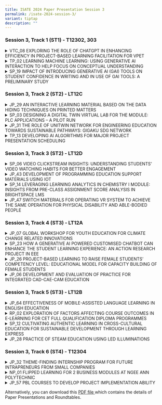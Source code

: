 ```yaml
---
title: ISATE 2024 Paper Presentation Session 3
permalink: /isate-2024-session-3/
variant: tiptap
description: ""
---
```

<h3>Session 3, Track 1 (ST1) - T12302, 303</h3>
<div data-type="detailGroup" class="isomer-accordion isomer-accordion-white">
<details class="isomer-details">
<summary>VTC_08 EXPLORING THE ROLE OF CHATGPT IN ENHANCING EFFICIENCY IN PROJECT-BASED
LEARNING FACILITATION FOR VPET</summary>
<div data-type="detailsContent" class="isomer-details-content">
<p>Y.H. Kwok<sup>*,a</sup>, K.P.A. Wong<sup>**,b</sup> and F. Ko<sup>***,a</sup>
</p>
<p><sup>a</sup>Hong Kong Institute of Information Technology, Hong Kong</p>
<p><sup>b</sup>Centre for Learning and Teaching, Vocational Training Council,
Hong Kong</p>
<p><sup>*</sup><a href="mailto:kwokyuho@vtc.edu.hk" rel="noopener noreferrer nofollow" target="_blank">kwokyuho@vtc.edu.hk</a>, <sup>**</sup>
<a href="mailto:alexander.aw@vtc.edu.hk" rel="noopener noreferrer nofollow" target="_blank">alexander.aw@vtc.edu.hk</a>, <sup>***</sup><a href="mailto:friedako@vtc.edu.hk" rel="noopener noreferrer nofollow" target="_blank">friedako@vtc.edu.hk</a>
</p>
<p>Abstract</p>
<p>The Hong Kong Institute of Information Technology (HKIIT) has taken a
leading position in the rapidly changing Vocational and Professional Education
and Training (VPET) field by incorporating the cutting-edge conversational
AI into its Project-Based Learning (PBL) curriculum for students studying
software engineering. This study examines the prospective advantages and
difficulties of integrating ChatGPT to enhance problem-based learning facilitation
and assesses critically the precision and quality of its contributions
to diverse PBL roles.</p>
<p>ChatGPT's conversational attributes and capacity to imitate human interactions
apparently make it suitable for undertakings such as scenario conception,
facilitating discussions, responding to students' enquiries and offering
personalised advice to students. Its prompt feedback and information handling
abilities apparently can considerably diminish administrative burdens for
instructors, freeing up time for engaging with students, evaluating learning
outcomes and assessing student actual competencies.</p>
<p>However, incorporating ChatGPT also presents various challenges. Issues
emerge regarding liability in incidents of incorrect AI-generated information
and the actual accuracy of AI-generated result. In a learning environment
that relies seriously on the reliable information and guidance, ensuring
the trustworthiness of ChatGPT's output is crucial. This paper emphasises
the need for a balanced way to incorporating AI into teaching and learning.
As VPET continues adapts to technological progressions, technologies like
ChatGPT will apparently play a significant part in shaping the future of
learning. However, it is vital to address the difficulties connected with
their use to guarantee the quality and sincerity of the educational experience.</p>
<p></p>
</div>
</details>
<details class="isomer-details">
<summary>TP_02 LEARNING MACHINE LEARNING: USING GENERATIVE AI INTERACTION TO HELP
FOCUS ON CONCEPTUAL UNDERSTANDING</summary>
<div data-type="detailsContent" class="isomer-details-content">
<p>R.Q. Goh</p>
<p>Temasek Polytechnic, School of Informatics &amp; IT, Big Data &amp; Analytics,
Singapore</p>
<p><a href="mailto:Goh_Rui_Quan@tp.edu.sg" rel="noopener noreferrer nofollow" target="_blank">Goh_Rui_Quan@tp.edu.sg</a>
</p>
<p>Abstract</p>
<p>Generative Artificial Intelligence (GAI) is changing the skills needed
in Data Science and education. This study looks at how GAI tools, like
ChatGPT and Codeium, can help students in a module that teaches machine
learning and applies it in decision-making. Initially, the module was too
challenging due to its heavy cognitive load, as indicated by feedback from
the 2021/2022 and 2022/2023 academic years. By using Codeium, programming
became easier and more intuitive, helping students understand complex ideas
better. ChatGPT offered personalized and interactive support. Feedback
from the 2023/2024 academic year showed higher student satisfaction. This
study shows that GAI tools can make learning easier and could be used to
teach other complex skills, reducing difficulty and improving student skills
for the future.</p>
<p></p>
</div>
</details>
<details class="isomer-details">
<summary>SP_19 IMPACT OF INTRODUCING GENERATIVE AI (GAI) TOOLS ON STUDENT CONFIDENCE
IN WRITING AND IN USE OF GAI TOOLS: A PRELIMINARY STUDY</summary>
<div data-type="detailsContent" class="isomer-details-content">
<p>F.M. Tham<sup>*</sup>, B.G.Y. Lee and T.K. Chettiar</p>
<p>Singapore Polytechnic/School of Life Skills and Communication, Academic
Staff, Singapore</p>
<p><sup>*</sup><a href="mailto:tham_foong_meng@sp.edu.sg" rel="noopener noreferrer nofollow" target="_blank">tham_foong_meng@sp.edu.sg</a>
</p>
<p>Abstract</p>
<p></p>
<p>Many students often express their dislike for writing and their perceived
lack of skill in it. Given that research has suggested a link between self-efficacy
and writing performance, we explored the potential of incorporating generative
AI (GAI) tools into a writing module at Singapore Polytechnic. This study
investigates the impact of introducing GAI tools on self-reported confidence
levels in writing and in use of GAI tools (UGAIT) for writing. In our study,
we introduced information on GAI, common AI writing tools, and benefits
and limitations of using GAI into existing teaching and learning materials
for the term-long Effective Writing for the Workplace (EWW) module. Participants
completed surveys at the start and end of the 6-week long module to assess
changes in self-reported confidence levels. We collected information on
students’ prior usage and perception of the usefulness of GAI tools in
writing assignments, and their confidence levels in writing in English
and in UGAIT to support their writing. Analysis of the data collected from
170 participants using the Wilcoxon signed rank test showed statistically
significant changes in self-reported confidence levels. The survey data
indicated increases in self-reported confidence levels in both UGAIT (40%)
and writing (36%). However, a minority of students reported decreased confidence
levels in both areas. Students who reported lower confidence in UGAIT expressed
distrust in GAI tools due to their current shortcomings and their own inadequate
AI literacy levels. Those who reported lower confidence in writing mostly
cited poor English grammar proficiency. Although applying the Spearman
rank correlation test did not show a statistically significant positive
association between UGAIT and writing confidence levels, our preliminary
study provides evidence of the potential benefits of incorporating GAI
tools into a writing module. In addition, our findings and further research
done in the process of doing the study, point to a need to provide more
structured guidance in the EWW module to improve student literacy levels
in UGAIT so our students can engage effectively and ethically with GAI
in a rapidly evolving world powered by large language models (LLM).</p>
<p></p>
</div>
</details>
</div>
<p></p>
<h3>Session 3, Track 2 (ST2) - LT12C</h3>
<div data-type="detailGroup" class="isomer-accordion isomer-accordion-white">
<details class="isomer-details">
<summary>JP_29 AN INTERACTIVE LEARNING MATERIAL BASED ON THE DATA HIDING TECHNIQUES
ON PRINTED MATTERS</summary>
<div data-type="detailsContent" class="isomer-details-content">
<p>Tetsuya Kojima<sup>*,a</sup>, Run Kawada<sup>b</sup> and Shinya Suzuki<sup>c</sup>
</p>
<p><sup>a</sup>Department of Computer Science, National Institute of Technology,
Tokyo College,</p>
<p>Hachioji, Japan</p>
<p><sup>b</sup>teamLab Inc., Tokyo, Japan</p>
<p><sup>c</sup>Department of Liberal Arts, National Institute of Technology,
Tokyo College, Hachioji, Japan</p>
<p><sup>*</sup><a href="mailto:kojt@tokyo-ct.ac.jp" rel="noopener noreferrer nofollow" target="_blank">kojt@tokyo-ct.ac.jp</a>
</p>
<p>Abstract</p>
<p></p>
<p>Data hiding is a technology to embed secret messages to digital objects
without being recognized by human recognition systems. It includes digital
watermarking for copyright protection and digital fingerprinting to avoid
illegal copies or distributions of digital media as well as steganography
as a means of covert communications. The objects conveying the secret messages
are called “stego objects” while the original objects without carrying
any secret messages are called “cover objects.” In this study, we are only
concerned with data hiding schemes for printed matters. Specifically, we
develop applications to embed and extract secret messages from the digital
photographs or figures printed on the paper documents. We assume that the
embedded messages are URLs for digital learning materials on the web such
as audio files, videos as well as 3D models such as Sketchfab. Teachers
can embed such URLs into the digital files of figures or photographs on
their PCs with the developed embedding application. They can print learning
materials including these stego images conveying the embedded URLs and
distribute them to students. When students take a photo printed on the
distributed learning material by the developed extracting application installed
on digital devices, the embedded URLs will be automatically extracted and
the digital learning materials will be shown on the browser. In general,
the quality of the images printed on papers are deteriorated from that
of the original digital ones. It is difficult to extract the embedded messages
successfully from such deteriorated stego images. In the applications developed
in this study, we apply a data hiding scheme based on spatial synchronizations,
multiple embedding into middle frequency bands of the images as well as
error detecting codes. It has been shown that the developed application
can extract the embedded URLs with almost no errors, and we can operate
Sketchfab soon after we take the printed photos.</p>
<p></p>
</div>
</details>
<details class="isomer-details">
<summary>SP_03 DESIGNING A DIGITAL TWIN VIRTUAL LAB FOR THE MODULE: PLC APPLICATIONS
– A PILOT RUN</summary>
<div data-type="detailsContent" class="isomer-details-content">
<p>Dr Chia Chew Lin<sup>*</sup> and Rick Chua</p>
<p>Singapore Polytechnic, School of Electrical &amp; Electronics Engineering,
Singapore</p>
<p><sup>*</sup><a href="mailto:chia_chew_lin@sp.edu.sg" rel="noopener noreferrer nofollow" target="_blank">chia_chew_lin@sp.edu.sg</a>
</p>
<p>Abstract</p>
<p>This paper discusses implementing a Digital Twin (DT) virtual model to
simulate scenarios impractical to recreate physically for the module ET0917:
PLC Applications in the School of Electrical &amp; Electronics Engineering
(SEEE). However, integrating DT into the lab involves numerous steps potentially
leading to cognitive overload for the students. To foster sustainable learning,
the lab activity design combines Self-Determination Theory (SDT) and Cognitive
Load Theory (CLT) to address both the motivational and cognitive aspects
so that students are not only motivated to learn but also have the cognitive
resources to do so effectively.</p>
<p>A mixed-methods approach including diverging stacked bar charts, sentiment
analysis of student comments, focus group discussions, and teaching staff
feedback was used to evaluate DT lab’s effectiveness. Data from 96 out
of 103 students and all four teaching staff over one semester indicate
positive reception. Both teaching staff and students reported there were
improved visualization and enhance learning experiences with the DT model.</p>
<p>The paper then suggests addressing the challenges and future research
to enhance learning for sustainability, including an extended activity
with a future carpark scenario. Engaging in such activities can help students
anticipate how changes in problem and parameters affect system behaviour,
fostering anticipatory competency, a key sustainability identified by UNESCO.</p>
<p></p>
</div>
</details>
<details class="isomer-details">
<summary>JP_31 THE ROLE OF UNITWIN NETWORK FOR ENGINEERING EDUCATION TOWARDS SUSTAINABLE
PATHWAYS: GIGAKU SDG NETWORK</summary>
<div data-type="detailsContent" class="isomer-details-content">
<p>M. Katsumi<sup>*,a</sup>, O. Takahashi<sup>b</sup>
</p>
<p><sup>a</sup>Institute for International Industry-Academia Collaboration,</p>
<p>Nagaoka University of Technology, Nagaoka, Japan</p>
<p><sup>b</sup>Department of Civil and Environmental Engineering, Nagaoka
University of Technology, Nagaoka, Japan</p>
<p><sup>*</sup><a href="mailto:mkatsumi@jcom.nagaokaut.ac.jp" rel="noopener noreferrer nofollow" target="_blank">mkatsumi@jcom.nagaokaut.ac.jp</a>
</p>
<p>Abstract</p>
<p>Nagaoka University of Technology (NUT) was established in 1976 as a leading
school for engineering studies. NUT was founded on a new idea called “GIGAKU
(Science of Technology).” This concept helps us find practical solutions
and sparks new ideas for the future. GIGAKU, related to STEM education,
uses a wide range of knowledge from science and engineering, management,
safety, information technology, and life sciences to come up with practical
solutions and innovations. NUT is one of the few universities in Japan
and abroad to have both a UNESCO Chair and a UNITWIN Network. The UNITWIN/UNESCO
Chairs Programme, established in 1992, aims to promote international cooperation
between universities, share knowledge, and encourage collaborative work.
Currently, there are around 950 UNESCO Chairs and 45 UNITWIN Networks across
120 countries and NUT has been established “UNESCO Chair on Engineering
Education for Sustainable Development (GIGAKU SDG Institute)” and “UNITWIN
Network for Engineering Education towards Sustainable Pathways (GIGAKU
SDG Network). GIGAKU SDG Network aims to be a place for making engineering
education better and more helpful in　achieving the Sustainable Development
Goals (SDGs). This network is made up of 10 institutions from six　countries
(India, Mexico, Mongolia, Spain, Viet Nam, and Japan) and an observer company
from Thailand.　All members share the four Credos of the Network (Work integrated
learning, Early start and recurring　opportunity, Sustainable Development
Goals, and Evaluation by industry and society). Network members work together
to cultivate innovative engineers who have the practical skills needed
by their countries for　sustainable development. This is done through working
together on research, planning conferences together, and exchange programs
for students, staff, and faculty, among other things.</p>
<p>Network members have reached out to local communities, like high schools,
by making online educational materials in six languages (English, Japanese,
Spanish, Mongolian, Vietnamese, Thai) available on the website. Currently,
they are working on a multilingual textbook about engineering ethics. These
materials are used both inside and outside the network to help people worldwide
learn about practical engineering education more easily.</p>
<p>In the presentation, we will introduce the clear objective of the GIGAKU
SDG Network, along with examples of efforts to spread practical engineering
education/knowledge worldwide.</p>
<p></p>
</div>
</details>
<details class="isomer-details">
<summary>TP_13 DEVELOPING AI ALGORITHMS FOR MAJOR PROJECT PRESENTATION SCHEDULING</summary>
<div data-type="detailsContent" class="isomer-details-content">
<p>L. William</p>
<p>School of Informatics &amp; IT, Temasek Polytechnic, Singapore</p>
<p><a href="mailto:lwilliam@tp.edu.sg" rel="noopener noreferrer nofollow" target="_blank">lwilliam@tp.edu.sg</a>
</p>
<p>Abstract</p>
<p>Temasek Polytechnic's Major Project is a Year 3 subject requiring students
to apply diploma-related skills in a real-world context. The course, worth
10 Credit Units, culminates in presentations to lecturers after 10 weeks.
Manual scheduling of these presentations is time-consuming and leaves students
limited preparation time. To address this, an automated scheduling system
using Artificial Intelligence (AI) algorithms is proposed. The problem
is approached as a timetabling issue, considering hard (critical) and soft
(non-critical) constraints. Two AI algorithms, greedy algorithm and simulated
annealing (SA) were explored to solve this scheduling problem. Preliminary
experiments using a mock dataset showed that the SA algorithm successfully
accommodates all hard constraints and produces a higher-quality schedule.
Based on these results, the SA algorithm has been selected for implementation
in the automated scheduling system.</p>
<p></p>
</div>
</details>
</div>
<p></p>
<h3>Session 3, Track 3 (ST2) - LT12D</h3>
<div data-type="detailGroup" class="isomer-accordion isomer-accordion-white">
<details class="isomer-details">
<summary>SP_06 VIDEO CLICKSTREAM INSIGHTS: UNDERSTANDING STUDENTS' VIDEO WATCHING
HABITS FOR BETTER ENGAGEMENT</summary>
<div data-type="detailsContent" class="isomer-details-content">
<p>Say Beng, Lai<sup>*,a</sup>, Li Cheong, Chin<sup>a</sup>, Nam Chew, Chua<sup>a</sup>,
Alvin, Ng<sup>a</sup> and Charlotte, Poh<sup>a</sup>
</p>
<p><sup>a</sup>Singapore Polytechnic, School of Mathematics and Science,
Singapore, Singapore</p>
<p><sup>*</sup><a href="mailto:Lai_Say_Beng@sp.edu.sg" rel="noopener noreferrer nofollow" target="_blank">Lai_Say_Beng@sp.edu.sg</a>
</p>
<p>Abstract</p>
<p></p>
<p>In Singapore Polytechnic (SP), our modules have become fully flipped.
Students in the flipped classroom view online lecture videos asynchronously
in our learning management system Brightspace (BS) as part of their pre-class
homework. Currently in BS, lecturers can only see if students have clicked
on the link to watch these assigned videos, but not the behaviour of the
students’ video viewing patterns. As lecturers, it is crucial to know our
students’ video watching habits so that we can identify their learning
needs before going to class. Therefore, in the School of Mathematics and
Science (MS), we embarked on a project to study this.</p>
<p>In this paper, we will share with you our insights in using video clickstream
data from an online system called LearningANTS for better classroom engagement.
This study was conducted in AY2023/24 S2 for the Engineering Mathematics
II module taken by approximately 840 students. During this semester, students
watched 3 weeks of lecture videos from LearningANTS where their various
click actions were being captured by the system. From the various reporting
charts in LearningANTS, lecturers were able to ascertain the percentage
of videos viewed by students and monitor when and how students played,
rewound, fast-forwarded and paused the videos as they watched the online
lessons.</p>
<p>Our findings from this study were gathered from data captured in the system
and feedback solicited through surveys from students and lecturers. Clustering
of the data with students’ assessment results enabled lecturers to better
understand video viewing behaviour based on the capabilities of students.
Feedback from student surveys helped lecturers better understand why students
rewound, fast-forwarded and paused the videos. The collective views from
lecturer surveys were generally positive. Although most lecturers agreed
that the insights gathered from the dashboard in the system can help improve
students’ learning, there is a need for better support in translating these
insights to classroom intervention strategies. As SP plans to roll out
video content management system in our modules, we can leverage our findings
to guide future deployment.</p>
<p></p>
</div>
</details>
<details class="isomer-details">
<summary>JP_43 DEVELOPMENT OF PROGRAMMING EDUCATION SUPPORT MATERIALS USING IOT</summary>
<div data-type="detailsContent" class="isomer-details-content">
<p>Y. Bando<sup>*,a</sup> and A. Mizumoto<sup>b</sup>
</p>
<p><sup>a</sup>National Institute of Technology, Kure college, Kure, Japan</p>
<p><sup>b</sup>JFE Plant Engineering Co., Ltd, Kurashiki, Japan</p>
<p><sup>*</sup><a href="mailto:bando@kure-nct.ac.jp" rel="noopener noreferrer nofollow" target="_blank">bando@kure-nct.ac.jp</a>
</p>
<p>Abstract</p>
<p>In Japan, from the 2020 school year, programming education in elementary
schools has become compulsory. The Ministry of Education, Culture, Sports,
Science and Technology (MEXT) has proposed the "GIGA School Concept," which
has led to the rapid construction of ICT environments at each educational
institution, resulting in the steady introduction of programming education
and a wealth of examples. On the other hand, the current situation is that
programming education has not yet taken root due to the fact that there
are educational institutions with inadequate ICT environment facilities
and teachers who are concerned about how to conduct classes. Therefore,
we attempted to develop IoT-based programming education support materials
that are easy to use for both children and teachers, and that are also
easy to introduce in terms of environmental facilities. We developed a
teaching material to support programming education by applying IoT technology.
By creating 3D programming blocks with ‘Basic programing source code’ and
combining them to construct a program, and by transmitting the information
of the assembled programming blocks to the robot side, the robot equipped
with a microcontroller can operate according to the assembled blocks, and
the results of the program execution can be fed back to the robot side.
Specifically, the basic operation of the robot is assigned to each block,
and an operation program is constructed as a combination of basic operations
from the array information of each block read by the master block. The
created program is transferred to the robot by Bluetooth wireless communication,
and the robot actually performs the operation defined by the array of blocks.
This system is designed to allow you to enjoy trial and error by actually
moving your hands to assemble the blocks. The purpose of this system is
to improve the learning efficiency by providing feedback to the robot.</p>
<p></p>
</div>
</details>
<details class="isomer-details">
<summary>SP_14 LEVERAGING LEARNING ANALYTICS IN CHEMISTRY I MODULE: INSIGHTS FROM
PRE-CLASS ASSIGNMENT SCORE ANALYSIS IN BRIGHTSPACE LMS</summary>
<div data-type="detailsContent" class="isomer-details-content">
<p>T.W. Tan<sup>*</sup>, C.H. Chan and X.K. Wee</p>
<p>School of Chemical &amp; Life Sciences, Singapore Polytechnic, Singapore</p>
<p><sup>*</sup><a href="mailto:tan_tiong_wei@sp.edu.sg" rel="noopener noreferrer nofollow" target="_blank">tan_tiong_wei@sp.edu.sg</a>
</p>
<p>Abstract</p>
<p>The integration of learning analytics in flipped classroom involves gathering
and analysing data on student engagement, performance and learning behaviours
from both pre-class and in-class activities. The use of data, whether it
is explanatory or through predictive models, is to gain insights to improve
student learning outcomes (Pam, A et al, 2016). This study explores the
utilisation of learning analytics within the Brightspace Learning Management
System (LMS) for Chemistry I module, where students engage with diverse
resources and activities, including asynchronous lectures, assignments,
quizzes and surveys. Analysis of data is facilitated by the Quiz Dashboard
with a specific focus on investigating the impact of students’ pre-class
assignment score on mid-semester test (MST), examination and their overall
module marks. The purpose is to gain insights into how students’ interaction
with their pre-class assignments will allow faculty to determine learners’
motivation and predict their examination and overall module performance.
Our results showed that there is a significant positive correlation between
the total pre-class assignment score and the examination marks, r (515)
= .68, p &lt; .05. There is also a strong positive correlation between
the total pre-class assignment score and the final module marks and the
relationship is also statistically significant, r (515) = .73, p &lt; .05.
Our analysis also showed that students in the higher pre-class assignment
percentage ranges have a higher percentage of learners passing the MST
and the examination. The results are encouraging as it validated the use
of data from pre-class assignment score in Brightspace as ALeRT to help
students improve on their chemistry. The data can also be used to predict
at-risk students early so that faculty can provide targeted interventions
through differentiated activities or supplementary classes to support their
learning journey. This approach aligns with the broader goal of leveraging
technology and data to optimise students’ learning and allow faculty members
to create a more inclusive and effective learning environment in chemistry
education.</p>
<p></p>
</div>
</details>
<details class="isomer-details">
<summary>JP_47 SWITCH MATERIALS FOR OPERATING VR SYSTEM TO ACHIEVE THE SAME OPERATION
FOR PHYSICAL DISABILITY AND ABLE-BODIED PEOPLE</summary>
<div data-type="detailsContent" class="isomer-details-content">
<p>K. Kageyama<sup>*,a</sup>, K. Suehisa<sup>b</sup>, K. Mori<sup>a</sup>,
Y. Tange<sup>a</sup> and T. Dode<sup>c</sup>
</p>
<p><sup>a</sup>National Institute of Technology, Maizuru College</p>
<p><sup>b</sup>Faculty of Advanced Engineering, National Institute of Technology,
Maizuru College</p>
<p><sup>c</sup>Kyoto Prefectural Special Support School in Yosanoumi</p>
<p><sup>*</sup><a href="mailto:k.kageyama@maizuru-ct.ac.jp" rel="noopener noreferrer nofollow" target="_blank">k.kageyama@maizuru-ct.ac.jp</a>
</p>
<p>Abstract</p>
<p>Delivery classes have been conducting delivery classes for teachers at
Kyoto Prefectural Special Support School. The content of the classes consists
of switch teaching devices, which are often requested by teachers at special-needs
schools. With the recent introduction of mandatory programming education,
there has been a demand for assistive products related to programming knowledge.
One such request originated from a teacher at a special-needs school for
children with physical disabilities, who said, “I want to use virtual reality
to realize things that cannot be done in the real world.” This can be challenging
for people with disabilities. Therefore, in this study, we propose switch
assistive technology that enables people with severe disabilities to operate
virtual reality (VR) in the same way as those without disabilities. We
developed a controller that enables physically impaired people to operate
VR. This controller consists of switches that are typically used by people
with a physical handicap. This switch can be used to switch the user's
viewpoint in the VR environment. We confirmed that a person with a physical
handicap can operate the VR in the same way as a person without a physical
handicap.</p>
<p></p>
</div>
</details>
</div>
<p></p>
<p></p>
<h3>Session 3, Track 4 (ST3) - LT12A</h3>
<div data-type="detailGroup" class="isomer-accordion isomer-accordion-white">
<details class="isomer-details">
<summary>JP_07 GLOBAL WORKSHOP FOR YOUTH EDUCATION FOR CLIMATE CHANGE RELATED INNOVATIONS</summary>
<div data-type="detailsContent" class="isomer-details-content">
<p>Y. Ghezelloo<sup>*,a</sup>, S. Fujiwara<sup>b</sup> and Y. Mizuno<sup>c</sup>
</p>
<p><sup>a</sup>National Institution of Technology /Architecture, Assistant
Professor, Akashi, Japan</p>
<p><sup>b</sup>National Institution of Technology/ Senior Director, Headquarters,
Tokyo, Japan</p>
<p><sup>c</sup>National Institution of Technology /Global Education Centre,
Director, Akashi, Japan</p>
<p><sup>*</sup><a href="mailto:y.ghezelloo@akashi.ac.jp" rel="noopener noreferrer nofollow" target="_blank">y.ghezelloo@akashi.ac.jp</a>
</p>
<p>Abstract</p>
<p>This paper reviews the process, products and outcomes of the Kosen Global
Camp implemented by National Institute of Technology, Akashi college in
September 2023 under Sakura Science Grant. This 10- day program invited
international college students as well as globally experienced lecturers
and provided a series of active learning and problem-based workshops on
disaster science, climate change preparedness, climate-related disaster
innovation, and engineering design. The aim was to devise the youth in
inclusive understanding of climate change related disaster risks and encourage
their innovative and critical thinking through multicultural and multi-discipline
to prepare and respond to future risks. Throughout Kosen Global Camp, students
at college of technologies from Japan, Taiwan, Indonesia, Malaysia, and
Mongolia, gathered in Akashi College of Technology and developed their
ideas as to face climate-related disasters as innovative product prototypes.
Participants were given lectures on basics of natural hazards and climate-related
disasters, practiced different risk scenarios as the survivors as well
as preparedness innovators. In addition, students were assigned to 6 multicultural
groups of international students to introduce and establish a deep understanding
of the natural hazards in their home countries for other members and discuss
the challenges of climate change in each background. The members then worked
along the engineering design lectures, captured a global discussion and
way of thinking regarding the issues of climate change and developed their
very own creative prototype of products. At the end, each group presented
their prototype for the participants and the lecturers and were awarded
a certificate of completion. We believe that these types of youth innovative
and active education followed by problem-based learning techniques will
enhance next generations understanding and familiarity with the basics
of climate change related disaster. In addition, the participants can develop
a better understanding of their role and ability as contributors to mitigate
the risks and damages more globally in the future.</p>
<p></p>
</div>
</details>
<details class="isomer-details">
<summary>SP_23 HOW A GENERATIVE AI POWERED CUSTOMISED CHATBOT CAN ENHANCE THE STUDENT
LEARNING EXPERIENCE: AN ACTION RESEARCH PROJECT IN EEE</summary>
<div data-type="detailsContent" class="isomer-details-content">
<p>Phyoe Kyaw Kyaw<sup>*a</sup>, Lim Joo Ghee<sup>a</sup>, Mark Wan Chi Ming<sup>a</sup> and
Chong Siew Kee<sup>b</sup>
</p>
<p><sup>a</sup>School of Electrical &amp; Electronic Engineering, Singapore
Polytechnic, Singapore</p>
<p><sup>b</sup>Department of Academic Quality &amp; Resources, Singapore
Polytechnic, Singapore</p>
<p><sup>*</sup><a href="mailto:phyoe_kyaw_kyaw@sp.edu.sg" rel="noopener noreferrer nofollow" target="_blank">phyoe_kyaw_kyaw@sp.edu.sg</a>
</p>
<p>Abstract</p>
<p>This paper documents an innovation in which a customized learning assistant
chatbot, built upon the Generative Pre-trained Transformers (GPT), a Generative
Artificial Intelligence (AI) Large Language Model (LLM), was employed as
a virtual tutor to supplement the student learning experience in a data-enabled
flipped learning (DEFL) classroom module. The research sought to explore,
analyse, and evaluate how students experienced this technology, what could
be learned to enhance different aspects of the learning process, and the
challenges this may pose for future practice and research. The pedagogic
approach was guided by an evidence-based teaching framework in which the
design and facilitation of learning draws on validated knowledge on how
students learn best and what teaching methods are most effective and efficient.
In the chatbot, students were provided with clear learning outcomes, instructional
content that focused on the key subject concepts essential to building
understanding, and focused question prompts to initiate their critical
thinking. They were then encouraged to use their own initiative in experimenting
with this AI technology. The methodology involved data collection from
146 first-year students across eight classes in two Digital Electronics
modules, focus group interviews with a sample of 10 students, and reflective
practices from three teaching faculty. The research yielded positive results,
especially on the usefulness of the virtual learning assistant chatbot
pre-trained on the module content. It significantly enhanced students'
understanding by providing rapid and accurate feedback. It was also deemed
effective for supporting various learning tasks, such as answering questions,
offering explanations, and generating insights. By understanding students’
perceptions, based on their learning experiences with the chatbot, faculty
can create instructional strategies to enhance the quality of their teaching
practices. This also offers the potential for greater differentiation and
personalization of instruction, which is a highly desirable educational
aim.</p>
<p></p>
</div>
</details>
<details class="isomer-details">
<summary>JP_26 PROJECT-BASED LEARNING TO RAISE FEMALE STUDENTS’ COMPETENCY LEVEL:
EDUCATIONAL MODEL FOR CAPACITY BUILDING OF FEMALE STUDENTS</summary>
<div data-type="detailsContent" class="isomer-details-content">
<p>Yuko Kamochi<sup>*,a</sup>, Kazunari Matsuno<sup>a</sup>
</p>
<p><sup>a</sup>National Institute of Technology(KOSEN), Kure College, Kure,
Hiroshima, Japan</p>
<p><sup>*</sup><a href="mailto:kamochi@kure-nct.ac.jp" rel="noopener noreferrer nofollow" target="_blank">kamochi@kure-nct.ac.jp</a>
</p>
<p>Abstract</p>
<p></p>
<p>The National Institute of Technology (KOSEN), Kure College (KC) which
was opened in 1964, will celebrate its 60th anniversary in 2024. The growing
social demand for female participation in the engineering field led KC
to establish Gender Equality Promotion Office in 2013. Since then, a female
student public relations group has operated as a subordinate organization
of the Gender Equality Promotion Office, aiming to promote diversity within
KC. In 2015, the group changed its name to MECA Girls Training Project,
with “MECA” representing Mechanical, Electrical, Information Science, Civil
and Architectural Engineering. This project has been ongoing, designing
various science and engineering-related workshops and promotional events.
Its goal is to help junior high school students choose scientific fields
as their career paths and to raise awareness of KOSEN as one of the viable
options. As a result of these efforts, the average percentage of female
students in admission, which was about 15 % before the inception of MECA
Girls Training Project, has significantly increased to an average of 24
% between 2015 and 2024. As of the year 2024, it has reached its highest
point at 32 %, surpassing the mid-term target for KOSEN female enrollment
by two points. The present study focuses on the process of building campus
organizations and educational program to enhance the competency level of
female students. Furthermore, we will look at how the project-based course,
“Incubation Work,” which started in 2015 for all grades and in all departments
in KC, has influenced the deepening of the project themes female students
devised. Then, the questionnaire survey conducted on the project members
is analysed to see what capacities were built through the project implementation.
In conclusion, it can be said that several essential skills and abilities
to seek careers, that is, communication skills, self-analytical skills,
and promotional ability were fostered through the creation of science and
engineering educational content for junior high school students and promotional
activities to increase the number of female students entering KOSEN. Finally,
some methodological insights that will contribute to expanding the base
of science career choice support programs are suggested.</p>
<p></p>
</div>
</details>
<details class="isomer-details">
<summary>JP_06 DEVELOPMENT AND EVALUATION OF PRACTICE FOR INTEGRATED CAD-CAE-CAM
EDUCATION</summary>
<div data-type="detailsContent" class="isomer-details-content">
<p>M. Nagai<sup>a</sup>, Y. Nakamura<sup>*,b</sup> and T. Adachi<sup>b</sup>
</p>
<p><sup>a</sup>Institute for Research on Next-generation Semiconductor and
Sensing Science (IRES²), Toyohashi University of Technology, Toyohashi,
Japan</p>
<p><sup>b</sup>Department of Mechanical Engineering, Toyohashi University
of Technology, Toyohashi, Japan</p>
<p><sup>*</sup><a href="mailto:yuji@me.tut.ac.jp" rel="noopener noreferrer nofollow" target="_blank">yuji@me.tut.ac.jp</a>
</p>
<p>Abstract</p>
<p>The ability to achieve an optimum design based on specifications is a
skill that should be developed in the mechanical engineering program. We
have developed a “self-enlightenment” engineering educational scheme for
designing, creating, and evaluating through the spontaneous participation
of students themselves. The most significant feature is providing experiences
such as machining to create “real (not virtual)” parts to assemble and
form real products with one’s own hands. Achieving this goal requires students
to repeat the design cycle (CAD-CAE) to avoid any mistakes in the final
products produced by CAM. Evaluating the final product can reveal how well
the design cycle worked yet you may find some unexpected things and why
that happens. In recent years, we used a “smartphone stand” as the targeted
product and the instructors providing the specifications to third-year
undergraduate students in Department of Mechanical Engineering, Toyohashi
University of Technology. Students designed and analyzed using 3D-CAD and
created component drawings. Through analyses (e.g. CAE; evaluating stress
distribution and overall shape deformation), an optimal design was determined,
and students evaluated its feasibility of their design. If not satisfied,
they were encouraged to modify the design in 3D-CAD and then analyze again.
By repeating this cycle (CAD-CAE), students learn the optimization process
in design, which is often experienced in the real manufacturing processes.
Once the shapes of all parts were finalized, the CAD data was transferred
to a laser cutter device (CAM), which cuts thick paper to manufacture the
designed parts. Students assembled the parts to create their own smartphone
stands, then evaluated them in various ways to check whether they satisfied
the prescribed specifications. Generally, products do not match all specifications,
thus students consider the reasons for inconsistencies and areas for improvement,
which enhances awareness of the important aspects of engineering design.
By adopting the problem-solving and repetitive learning method using the
CAD-CAM-CAE cycle, students can improve their ability to become future
professional engineers in an efficient yet effective manner.</p>
<p></p>
</div>
</details>
</div>
<p></p>
<h3>Session 3, Track 5 (ST3) - LT12B</h3>
<div data-type="detailGroup" class="isomer-accordion isomer-accordion-white">
<details class="isomer-details">
<summary>JP_64 EFFECTIVENESS OF MOBILE-ASSISTED LANGUAGE LEARNING IN ENGLISH EDUCATION</summary>
<div data-type="detailsContent" class="isomer-details-content">
<p>N. Maharjan<sup>*,a</sup>, E. Nobuhiro<sup>a</sup>, Y. Ominato<sup>a</sup>,
Y. Tsuchida<sup>a</sup>, K. Ichimura<sup>a</sup>
</p>
<p>National Institute of Technology, Nagaoka College / Division of General
Education (English), Niigata, JAPAN</p>
<p><sup>*</sup><a href="mailto:namimaha@nagaoka-ct.ac.jp" rel="noopener noreferrer nofollow" target="_blank">namimaha@nagaoka-ct.ac.jp</a>
</p>
<p>Abstract</p>
<p>The upsurge of digital technology after the global pandemic has completely
transformed the world around us, and its impact on the educational sector
has been remarkable. With the incessant progress of digital technology,
numerous technology-assisted learning platforms have been developed. Among
them, mobile phone learning platforms are grabbing attention as most of
the students have easier access to mobile phones than any other digital
tools. Previous studies have shown that various mobile-assisted learning
(MALL) methods are being utilized to learn and teach different courses
in educational institutions around the world. However, there are limited
studies reporting the effectiveness of MALLs particularly in the colleges
of the National Institute of Technology, known as KOSEN. In this study,
the objective was to conduct a preliminary study to explore the effectiveness
of MALL as a new teaching approach in order to motivate them and provide
an engaging learning environment. For this study, the chosen participants
were the second-year KOSEN students. They were divided into treatment and
control groups. In general, majority of the students find vocabulary challenging
to remember in an English reading course. So, they were given grammar and
vocabulary assignments and tests using a mobile application called Monoxer.
The performance of students was assessed through their pre-tests and post-tests.
Further, questionnaire studies were conducted to understand the perceptions
of students about MALL and its impact on their performance.</p>
<p></p>
<p>It was observed that the students’ experiences using the MALL for English
reading course were affirmative. They were satisfied by this new approach
of learning and found it effective for improving their reading comprehension
in English reading course. Besides, the students accepted the application
of the MALL app based on its usefulness, ease of use and access, instant
feedback from teachers, and continuity. For the efficiency assessment,
when the treatment group was compared with the control group, the treatment
group outperformed the control group on their academic performance for
English reading course. Therefore, this study verifies that MALL could
be an effective pedagogical tool for promoting English reading comprehension
competency in KOSEN.</p>
<p></p>
</div>
</details>
<details class="isomer-details">
<summary>RP_02 EXPLORATION OF FACTORS AFFECTING COURSE OUTCOMES IN E-LEARNING FOR
CET FULL QUALIFICATION DIPLOMA PROGRAMMES</summary>
<div data-type="detailsContent" class="isomer-details-content">
<p>S. Teng<sup>*,a</sup> and K. Y. Teh<sup>a</sup>
</p>
<p><sup>a</sup>Republic Polytechnic, School of Engineering, Singapore</p>
<p><sup>*</sup><a href="mailto:teng_suyan@rp.edu.sg" rel="noopener noreferrer nofollow" target="_blank">teng_suyan@rp.edu.sg</a>
</p>
<p>Abstract</p>
<p>E-learning/online learning based on the virtual learning environment (VLE)
has become a viable education alternative, gaining more and more attention
due to its flexibility, accessibility, cost effectiveness, customized learning
experience, and variety of courses available. In Republic Polytechnic (RP),
e-learning has been deliberately planned and carefully designed to provide
alternative learning options. For Continuing Education and Training (CET)
full qualification diploma programmes, e-learning has been increasingly
promoted and significantly ramped up in recent years. Therefore, it is
important to know if students would have similar learning experiences and
achieve equivalent course outcomes in e-learning as in Face-to-Face learning.
This study explored the factors affecting the course outcomes in e-learning
based on students’ perceptions of e-learning experience. Quantitative methods
encompassing a 10-factor, 30-item survey were employed in this study. Factor
and reliability analyses were conducted to verify, validate and refine
the survey items. Survey responses were analysed through descriptive, comparative
and correlational analyses. Survey findings were derived to summarize students’
overall perceptions of e-learning (descriptive), differences in perceptions
of e-learning across different semesters (comparative), and relationships
between the various factors and their influences on the e-learning course
outcomes (correlational). The findings showed that, it is important to
enhance learner-content interactions through building interactive activities
into the e-learning package; to ensure the e-learning packages have clear
instructions, proper workload, and easy access; to increase interactions
(learner-learner, learner-lecturer) through online discussions and activities
to promote social presence during e-learning; and to adopt microlearning
for learners to absorb information before they lose interest or attention,
which in turn increases knowledge retention.</p>
<p></p>
</div>
</details>
<details class="isomer-details">
<summary>SP_12 CULTIVATING AUTHENTIC LEARNING IN CROSS-CULTURAL EDUCATION FOR SUSTAINABLE
DEVELOPMENT THROUGH LEARNING EXPRESS</summary>
<div data-type="detailsContent" class="isomer-details-content">
<p>H.K Singh and D. Chen</p>
<p>Singapore Polytechnic/ School of Life Skills and Communication, Singapore</p>
<p><a href="mailto:Harveen_Kaur_Singh@sp.edu.sg" rel="noopener noreferrer nofollow" target="_blank">Harveen_Kaur_Singh@sp.edu.sg</a>
</p>
<p>Abstract</p>
<p>In the post-COVID era, the Learning Express (LeX) programme underwent
two significant transformations: a shift from social innovation to sustainable
innovation, aligning with the United Nations' Sustainable Development Goals
(SDGs), and its transition into an Asia-Ready Exposure (AEP) programme.
The latter aims to foster students' continued interest in the ASEAN, China
and India (ACI) region, extending learning beyond LeX by championing sustainability
within these regions. However, with these two transformations, the cornerstone
of the programme is still Authentic Learning, by which our students are
engaged as active problem-solver and inquirers. Therefore, this paper investigates
the key features that contribute to the authenticity of learning in the
refined LeX programme and its extension, LeXPlus.</p>
<p>Employing a mixed-methods approach, the study conducted a preliminary
survey to assess the authenticity of learning within the ACI region and
interviewed a student and a facilitator to gain insights into how learning
occurs within and beyond LeX, with a specific focus on Authentic Learning
in the context of Education for Sustainable Development (ESD). The findings
revealed that while students possessed baseline knowledge of the interplay
between ESD elements, the application of this knowledge can be primarily
observed beyond LeX. Furthermore, the role of the facilitator emerged as
crucial in championing sustainability during LeX.</p>
<p>Based on these findings, the paper provides recommendations to enhance
the authenticity of learning in LeX and LeXPlus, contributing to the broader
goal of promoting sustainable development within the ACI region while preparing
our students to become proactive global citizens of the world.</p>
<p></p>
</div>
</details>
<details class="isomer-details">
<summary>JP_28 PRACTICE OF STEAM EDUCATION USING LED ILLUMINATIONS</summary>
<div data-type="detailsContent" class="isomer-details-content">
<p>Hiroki Momono<sup>*,a</sup>, Mitsuru Matsumoto<sup>a</sup> and Takashi
Yamawaki<sup>a</sup>
</p>
<p><sup>a</sup>National Institute of Technology, Yonago College, Hikona,
Japan</p>
<p><sup>*</sup><a href="mailto:momono@yonago-k.ac.jp" rel="noopener noreferrer nofollow" target="_blank">momono@yonago-k.ac.jp</a>
</p>
<p>Abstract</p>
<p></p>
<p>Traditional Japanese education was a passive, instruction-based system
of teaching knowledge. The current approach to Science, Technology, Engineering,
Arts, and Mathematics (STEAM) education, by contrast, is of a construction
type (PBL), inviting active learning. The approach to STEAM education is
recognized as an important goal of national reform in Japanese education
from kindergarten to university (K–16). However, in Japan, STEAM education
has only received implementation over the past few years, such that there
is little knowledge available on STEAM learning programs, curriculum models,
and assessment methods. We developed a method for programming LED illuminations
within STEAM education to enhance fundamental competencies and creativity
in K–16 students. First, we created web applications using “BIPES“ and
developed “MicroPython IDE“ to create a programming environment for STEAM
education that involved LED illuminations that do not require software
installation. BIPES is a visual programming tool, similar to Scratch and
MicroPython IDE; it is a code programming tool for the MicroPython language.
Furthermore, in using these programming environments, we created teaching
materials to enable hands-on learning of programming from an artistic perspective.
We investigated several aspects of this teaching material, including its
appeal to children, enjoyment level, its comparability with Scratch, and
the motivational aspect it offers for programming learning. The programming
course, that used teaching materials for STEAM, greatly boosted student
motivation to learn programming. This finding indicates high levels of
satisfaction with this teaching material, likely due to the novelty and
joy of being able to control everyday items, such as push-button switch,
speaker, and LED, which sparked the interest and curiosity of the students.
Furthermore, we implemented education using LED illuminations at “Tottori
Hanakairo” for fifth-year students at a technical college. These students
applied their knowledge to plan and design LED illumination projects and
to create electrical circuits and programming. This initiative, in which
students themselves put their ideas into practice and learn by cycling
between Input (Knowledge) and Output (Creativity), has notably enhanced
students’ motivation to learn.</p>
<p></p>
</div>
</details>
</div>
<p></p>
<h3>Session 3, Track 6 (ST4) - T12304</h3>
<div data-type="detailGroup" class="isomer-accordion isomer-accordion-white">
<details class="isomer-details">
<summary>JP_32 THEME-FINDING INTERNSHIP PROGRAM FOR FUTURE INTRAPRENEURS FROM SMALL
COMPANIES</summary>
<div data-type="detailsContent" class="isomer-details-content">
<p>M. Tafu<sup>*,a</sup>, R. Matoba<sup>b</sup>, H. Hasegawa<sup>c</sup>,
K. Yamamoto<sup>d</sup> and J. Nishida<sup>e</sup>
</p>
<p><sup>a</sup>Department of Applied Chemistry and Chemical Engineering,
National Institute of Technology (KOSEN), Toyama College, Toyama, Japan</p>
<p><sup>b</sup>Department of Electronics and Computer Engineering, National
Institute of Technology (KOSEN), Toyama College, Imizu, Japan</p>
<p><sup>c</sup>Department of International Business, National Institute of
Technology (KOSEN), Toyama College, Imizu, Japan</p>
<p><sup>d</sup>Department of Maritime Technology, National Institute of Technology
(KOSEN), Toyama College, Imizu, Japan</p>
<p><sup>e</sup>Office Nishida LLC, Tokyo, Japan</p>
<p><sup>*</sup><a href="mailto:tafu@nc-toyama.ac.jp" rel="noopener noreferrer nofollow" target="_blank">tafu@nc-toyama.ac.jp</a>
</p>
<p>Abstract</p>
<p></p>
<p>Entrepreneurship is recognized as one of the methods of student empowerment
in KOSEN education. Various KOSENs have been challenged to develop “student
entrepreneurs” from the education program and startup competitions. However,
most Japanese small companies have made various innovations through KOSEN
alumni. These innovations have certainly supported the development potential
of Japanese industries directly or indirectly. We focus on developing human
resources in KOSEN as “future intrapreneurs” in small companies for Japanese
industrial development. An education model was constructed as a form of
the “theme-finding internship (TFI)” program. The framework of the TFI
program was conceptualized as follows: first, we constructed student teams
of three students from other backgrounds; second, the student teams challenged
hidden problems in the proposed tasks suggested by a company; third, academic
staff members supported and picked up essential tasks from students/company
discussions from scientific viewpoints; and third, the company agreed to
support students financially and in terms of career design via future employment.</p>
<p>During vacation in 2023, we endeavored to create a proof of concept for
the TFI programs with three companies in Tokyo, Japan. These companies
have faced potential problems with environmental issues such as a circular
economy, low carbon footprint, and so on.</p>
<p>We found that each student group generated excellent ideas and future
tasks only within a five-day internship. As one of the achievements, a
student team developed an image processing algorithm to detect specific
polymers, such as polyvinyl chloride, by indicating specific colors from
the view of the smart glasses. Other examples include a production process
of low-carbon lime resources from unused alkaline chemicals in wastewater
from washing returnable glass bottles and a management system of reused
laptop computers based on lifetime prediction. This presentation summarizes
the effects and outputs of KOSEN students via the TFI program with small
companies.</p>
<p></p>
</div>
</details>
<details class="isomer-details">
<summary>NP_01 FLIPPED LEARNING FOR 2 BUSINESS MODULES AT NGEE ANN POLYTECHNIC</summary>
<div data-type="detailsContent" class="isomer-details-content">
<p>Grace Fang and Liong Mei Lai</p>
<p>Ngee Ann Polytechnic / School of Business and Accountancy, Singapore</p>
<p><a href="mailto:Grace_Fang@np.edu.sg" rel="noopener noreferrer nofollow" target="_blank">Grace_Fang@np.edu.sg</a>,
<a href="mailto:Liong_Mei_Lai@np.edu.sg" rel="noopener noreferrer nofollow" target="_blank">Liong_Mei_Lai@np.edu.s</a>
</p>
<p>Abstract</p>
<p></p>
<p>While classroom teaching used to be more didactic practice with students
listening passively, the scenario has changed ever since the Flipped Learning
(FL) approach was adopted. Teaching &amp; Learning practices and strategies
have shifted over the years from instructor-led learning to a more constructive
and collaborative experience so that students can be active and engaged
participants of learning.</p>
<p></p>
<p>FL allows students to take ownership of learning. Research has shown that
FL has a positive impact on students as they learn to exercise the autonomy
they are given to decide where and when learning takes place as well as
how deep and far they would like to learn the content on their own. This
is in line with the psychology of today’s youth who prefer autonomy in
decision-making. (R. Brewer and S. Movahedazarhouligh, 2018).</p>
<p></p>
<p>FL was formally adopted at Ngee Ann Polytechnic (NP), School of Business
&amp; Accountancy (BA) in 2022 when the curriculum was redesigned to include
Online Asynchronous Learning (OAL). Students are to engage with the required
self-access learning materials and pre-activities made available to them
through the Learning Management System (LMS) before attending the In-Person
Lessons (IPL). Currently, at BA, the curriculum ratio of online asynchronous
learning and in-person learning is on average 40:60.</p>
<p></p>
<p>This paper compares the similarities and differences in the design elements
of each module, the challenges encountered, and the next steps to enhance
the FL experience for two BA modules: User-Centered Design for Business
(UCBD), taken by all 1st year BA students, and Digitalisation and Data
Analytics 2 (DDA2), taken by all 2nd year Accountancy students.</p>
<p></p>
<p>Both UCDB and DDA2 were re-conceptualised and re-designed as FL modules
which incorporate elements that enable students to engage in more self-directed
learning and lecturers to be able to regularly view and monitor students’
learning and progress. It is notable that whilst the content of both modules
is different and UCDB and DDA2 cater to different levels of BA students,
the adoption of FL in both modules is to achieve the same objective of
a more learner-centered learning experience that shapes self-directed habits
in learners. Apart from the LMS, both modules leverage on a range of purposefully
selected education technology tools such as Feedback Fruits, Padlet and
Articulate Rise to enhance the FL experience, thereby increasing the engagement
and motivation of students.</p>
<p></p>
<p>Responses to the FL experience have been positive for both modules. Students
were generally happy with the way the learning materials were designed
and facilitated. Students also felt positive about how the connection between
the OAL and IPL components of FL were scaffolded to help them deepen their
understanding and to apply their learning. A Module Experience Survey was
conducted with both modules achieving strong positive average scores of
5.43 for DDA2 and 5.11 for UCDB against a total possible score of 6.</p>
<p></p>
</div>
</details>
<details class="isomer-details">
<summary>JP_57 PBL COURSES TO DEVELOP PROJECT IMPLEMENTATION ABILITY</summary>
<div data-type="detailsContent" class="isomer-details-content">
<p>Thanapol Luckanawat<sup>a</sup>, Sanit Teewchim<sup>a</sup>, Arnon Sakonkanapong<sup>a</sup>,
Takahisa Yamamoto<sup>*,a,b</sup>, Seiji Kano<sup>a,b</sup>
</p>
<p><sup>a</sup>Dept. Mechatronics Engineering, KOSEN-KMITL, Bangkok, Thailand</p>
<p><sup>b</sup>National Institute of Technology, Tokyo, Japan</p>
<p><sup>*</sup><a href="mailto:yamamoto@kosen-k.go.jp" rel="noopener noreferrer nofollow" target="_blank">yamamoto@kosen-k.go.jp</a>
</p>
<p>Abstract</p>
<p>King Mongkut’s Institute of Technology Ladkrabang (KMITL) is committed
to developing practical and creative engineers through education rooted
in real-life challenges. The curriculum is strategically designed to equip
students from their first year to their fifth year with progressive hands-on
learning experiences emphasizing individual and collaborative skills. In
the initial years, first-year students learn essential thinking and project
execution skills through tools like Venn diagrams, mind maps, and Gantt
charts, alongside feasibility studies and analysis to assess strengths,
weaknesses, opportunities, and threats. Beginning in the third year, these
foundational skills are vital for problem-based and project-based learning
(PBL). Here, students apply their accumulated knowledge to solve practical
problems assigned in groups, enhancing their ability to research independently
using various sources, including the internet. By the fourth year, the
focus shifts to real-world applications, with students undertaking projects
directly sourced from industry partners. This collaboration continues into
the fifth year, where students engage in internships and graduation projects
that confront actual industry challenges, offering a robust experiential
learning environment. This process affects not only the product but also
the project execution skills of the students. Faculty and industry experts
closely mentor and evaluate the students, ensuring a comprehensive learning
experience that meets educational goals and prepares students for professional
success.</p>
<p></p>
</div>
</details>
</div>
<p></p>
<p>Alternatively, you can download this <a href="/files/Full_Program__Version_Sep_04__FINAL.pdf" rel="noopener nofollow" target="_blank">PDF file </a>which
contains the details of Paper Presentations and Roundtables.</p>